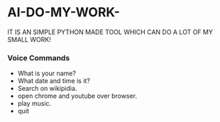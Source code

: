 # AI-DO-MY-WORK-
IT IS AN SIMPLE PYTHON MADE TOOL WHICH CAN DO A LOT OF MY SMALL WORK!

### Voice Commands
- What is your name?
- What date and time is it?
- Search on wikipidia.
- open chrome and youtube over browser.
- play music.
- quit


